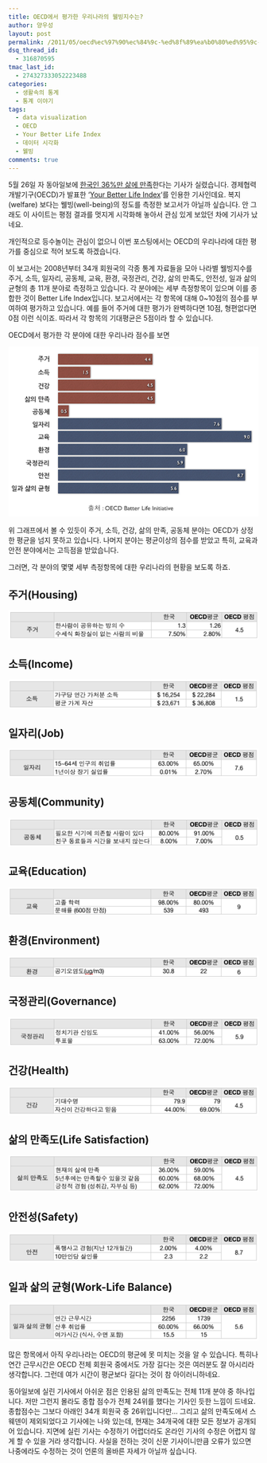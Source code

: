 ```yaml
---
title: OECD에서 평가한 우리나라의 웰빙지수는?
author: 양우성
layout: post
permalink: /2011/05/oecd%ec%97%90%ec%84%9c-%ed%8f%89%ea%b0%80%ed%95%9c-%ec%9a%b0%eb%a6%ac%eb%82%98%eb%9d%bc%ec%9d%98-%ec%9b%b0%eb%b9%99%ec%a7%80%ec%88%98%eb%8a%94/
dsq_thread_id:
  - 316870595
tmac_last_id:
  - 274327333052223488
categories:
  - 생활속의 통계
  - 통계 이야기
tags:
  - data visualization
  - OECD
  - Your Better Life Index
  - 데이터 시각화
  - 웰빙
comments: true
---
```

5월 26일 자 동아일보에 [한국인 36%만 삶에 만족][1]한다는 기사가 실렸습니다. 경제협력개발기구(OECD)가 발표한 &#8216;[Your Better Life Index][2]&#8216;를 인용한 기사인데요. 복지(welfare) 보다는 웰빙(well-being)의 정도를 측정한 보고서가 아닐까 싶습니다. 안 그래도 이 사이트는 평점 결과를 멋지게 시각화해 놓아서 관심 있게 보았던 차에 기사가 났네요.  

개인적으로 등수놀이는 관심이 없으니 이번 포스팅에서는 OECD의 우리나라에 대한 평가를 중심으로 적어 보도록 하겠습니다.

이 보고서는 2008년부터 34개 회원국의 각종 통계 자료들을 모아 나라별 웰빙지수를 주거, 소득, 일자리, 공동체, 교육, 환경, 국정관리, 건강, 삶의 만족도, 안전성, 일과 삶의 균형의 총 11개 분야로 측정하고 있습니다. 각 분야에는 세부 측정항목이 있으며 이를 종합한 것이 Better Life Index입니다. 보고서에서는 각 항목에 대해 0~10점의 점수를 부여하여 평가하고 있습니다. 예를 들어 주거에 대한 평가가 완벽하다면 10점, 형편없다면 0점 이런 식이죠. 따라서 각 항목의 기대평균은 5점이라 할 수 있습니다.

OECD에서 평가한 각 분야에 대한 우리나라 점수를 보면

![](/images/2011-05-29-fig1.png)

위 그래프에서 볼 수 있듯이 주거, 소득, 건강, 삶의 만족, 공동체 분야는 OECD가 상정한 평균을 넘지 못하고 있습니다. 나머지 분야는 평균이상의 점수를 받았고 특히, 교육과 안전 분야에서는 고득점을 받았습니다.

그러면, 각 분야의 몇몇 세부 측정항목에 대한 우리나라의 현황을 보도록 하죠.

## 주거(Housing)

![](/images/2011-05-29-fig2.png)


## 소득(Income)

![](/images/2011-05-29-fig3.png)

## 일자리(Job)

![](/images/2011-05-29-fig4.png)

## 공동체(Community)

![](/images/2011-05-29-fig5.png)

## 교육(Education)

![](/images/2011-05-29-fig6.png)

## 환경(Environment)

![](/images/2011-05-29-fig7.png)

## 국정관리(Governance)

![](/images/2011-05-29-fig8.png)

## 건강(Health)

![](/images/2011-05-29-fig9.png)

## 삶의 만족도(Life Satisfaction)

![](/images/2011-05-29-fig10.png)

## 안전성(Safety)

![](/images/2011-05-29-fig11.png)

## 일과 삶의 균형(Work-Life Balance)

![](/images/2011-05-29-fig12.png)

많은 항목에서 아직 우리나라는 OECD의 평균에 못 미치는 것을 알 수 있습니다. 특히나 연간 근무시간은 OECD 전체 회원국 중에서도 가장 길다는 것은 여러분도 잘 아시리라 생각합니다. 그런데 여가 시간이 평균보다 길다는 것이 참 아이러니하네요.

동아일보에 실린 기사에서 아쉬운 점은 인용된 삶의 만족도는 전체 11개 분야 중 하나입니다. 저만 그런지 몰라도 종합 점수가 전체 24위를 했다는 기사인 듯한 느낌이 드네요. 종합점수는 그보다 아래인 34개 회원국 중 26위입니다만&#8230; 그리고 삶의 만족도에서 스웨덴이 제외되었다고 기사에는 나와 있는데, 현재는 34개국에 대한 모든 정보가 공개되어 있습니다. 지면에 실린 기사는 수정하기 어렵더라도 온라인 기사의 수정은 어렵지 않게 할 수 있을 거라 생각합니다. 사실을 전하는 것이 신문 기사이니만큼 오류가 있으면 나중에라도 수정하는 것이 언론의 올바른 자세가 아닐까 싶습니다.

 [1]: http://media.daum.net/society/view.html?cateid=1067&newsid=20110526033119400&p=donga
 [2]: http://www.oecdbetterlifeindex.org/